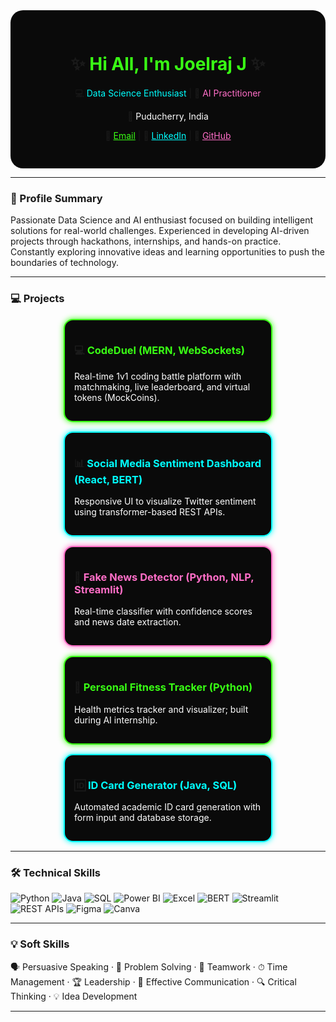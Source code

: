 <!-- ====== GitHub Profile README ====== -->

<div align="center" style="background-color:#0a0a0a; padding:30px; border-radius:20px;">

  <!-- Neon heading simulated with colored text + shadow emojis -->
  <h1 align="center">✨ <span style="color:#39ff14;">Hi All, I'm Joelraj J</span> ✨</h1>
  <p>💻 <span style="color:#00ffff;">Data Science Enthusiast</span> | 🤖 <span style="color:#ff6ec7;">AI Practitioner</span></p>
  <p>📍 <span style="color:#ffffff;">Puducherry, India</span></p>

  <!-- Contact Links with emojis -->
  <p>
    📧 <a href="mailto:joelraj712@gmail.com" style="color:#39ff14;">Email</a> |
    🔗 <a href="https://www.linkedin.com/in/joelraj-j-370300293" style="color:#00ffff;">LinkedIn</a> |
    🐙 <a href="https://github.com/Joelrajjoe" style="color:#ff6ec7;">GitHub</a>
  </p>

</div>

---

### 🌟 Profile Summary
Passionate Data Science and AI enthusiast focused on building intelligent solutions for real-world challenges. Experienced in developing AI-driven projects through hackathons, internships, and hands-on practice. Constantly exploring innovative ideas and learning opportunities to push the boundaries of technology.

---

### 💻 Projects

<div style="display:flex; flex-wrap: wrap; justify-content:center; gap:15px;">

<div style="border:2px solid #39ff14; border-radius:15px; padding:15px; width:300px; background-color:#0a0a0a; box-shadow:0 0 10px #39ff14;">
  <h3>💻 <span style="color:#39ff14;">CodeDuel (MERN, WebSockets)</span></h3>
  <p style="color:#ffffff;">Real-time 1v1 coding battle platform with matchmaking, live leaderboard, and virtual tokens (MockCoins).</p>
</div>

<div style="border:2px solid #00ffff; border-radius:15px; padding:15px; width:300px; background-color:#0a0a0a; box-shadow:0 0 10px #00ffff;">
  <h3>📊 <span style="color:#00ffff;">Social Media Sentiment Dashboard (React, BERT)</span></h3>
  <p style="color:#ffffff;">Responsive UI to visualize Twitter sentiment using transformer-based REST APIs.</p>
</div>

<div style="border:2px solid #ff6ec7; border-radius:15px; padding:15px; width:300px; background-color:#0a0a0a; box-shadow:0 0 10px #ff6ec7;">
  <h3>📰 <span style="color:#ff6ec7;">Fake News Detector (Python, NLP, Streamlit)</span></h3>
  <p style="color:#ffffff;">Real-time classifier with confidence scores and news date extraction.</p>
</div>

<div style="border:2px solid #39ff14; border-radius:15px; padding:15px; width:300px; background-color:#0a0a0a; box-shadow:0 0 10px #39ff14;">
  <h3>🏃 <span style="color:#39ff14;">Personal Fitness Tracker (Python)</span></h3>
  <p style="color:#ffffff;">Health metrics tracker and visualizer; built during AI internship.</p>
</div>

<div style="border:2px solid #00ffff; border-radius:15px; padding:15px; width:300px; background-color:#0a0a0a; box-shadow:0 0 10px #00ffff;">
  <h3>🆔 <span style="color:#00ffff;">ID Card Generator (Java, SQL)</span></h3>
  <p style="color:#ffffff;">Automated academic ID card generation with form input and database storage.</p>
</div>

</div>

---

### 🛠 Technical Skills

![Python](https://img.shields.io/badge/Python-3776AB?style=for-the-badge&logo=python&logoColor=white)
![Java](https://img.shields.io/badge/Java-007396?style=for-the-badge&logo=java&logoColor=white)
![SQL](https://img.shields.io/badge/SQL-4479A1?style=for-the-badge&logo=mysql&logoColor=white)
![Power BI](https://img.shields.io/badge/Power%20BI-F2C811?style=for-the-badge&logo=microsoft-power-bi&logoColor=white)
![Excel](https://img.shields.io/badge/Excel-217346?style=for-the-badge&logo=microsoft-excel&logoColor=white)
![BERT](https://img.shields.io/badge/BERT-FF6EC7?style=for-the-badge&logo=transformers&logoColor=white)
![Streamlit](https://img.shields.io/badge/Streamlit-FF4B4B?style=for-the-badge&logo=streamlit&logoColor=white)
![REST APIs](https://img.shields.io/badge/REST%20APIs-00ffff?style=for-the-badge&logo=rest-api&logoColor=white)
![Figma](https://img.shields.io/badge/Figma-F24E1E?style=for-the-badge&logo=figma&logoColor=white)
![Canva](https://img.shields.io/badge/Canva-00C4CC?style=for-the-badge&logo=canva&logoColor=white)

---

### 💡 Soft Skills
🗣 Persuasive Speaking · 🧠 Problem Solving · 🤝 Teamwork · ⏱ Time Management · 🏆 Leadership · 💬 Effective Communication · 🔍 Critical Thinking · 💡 Idea Development

---
